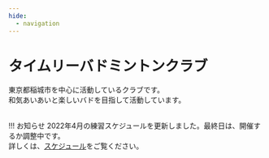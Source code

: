 ```yaml
---
hide:
  - navigation
---
```

# タイムリーバドミントンクラブ
東京都稲城市を中心に活動しているクラブです。  
和気あいあいと楽しいバドを目指して活動しています。  
</br>

!!! お知らせ
    2022年4月の練習スケジュールを更新しました。最終日は、開催するか調整中です。   
    詳しくは、[スケジュール](./schedule.md)をご覧ください。